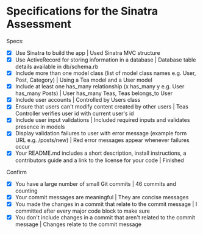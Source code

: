 # Specifications for the Sinatra Assessment

Specs:
- [x] Use Sinatra to build the app
       | Used Sinatra MVC structure
- [x] Use ActiveRecord for storing information in a database
       | Database table details available in db/schema.rb
- [x] Include more than one model class (list of model class names e.g. User, Post, Category)
       | Using a Tea model and a User model
- [x] Include at least one has_many relationship (x has_many y e.g. User has_many Posts)
       | User has_many Teas, Teas belongs_to User
- [x] Include user accounts
       | Controlled by Users class
- [x] Ensure that users can't modify content created by other users
       | Teas Controller verifies user id with current user's id
- [x] Include user input validations
       | Included required inputs and validates presence in models
- [x] Display validation failures to user with error message (example form URL e.g. /posts/new)
       | Red error messages appear whenever failures occur
- [x] Your README.md includes a short description, install instructions, a contributors guide and a link to the license for your code
       | Finished

Confirm
- [x] You have a large number of small Git commits
       | 46 commits and counting
- [x] Your commit messages are meaningful
       | They are concise messages
- [x] You made the changes in a commit that relate to the commit message
       | I committed after every major code block to make sure
- [x] You don't include changes in a commit that aren't related to the commit message
       | Changes relate to the commit message
